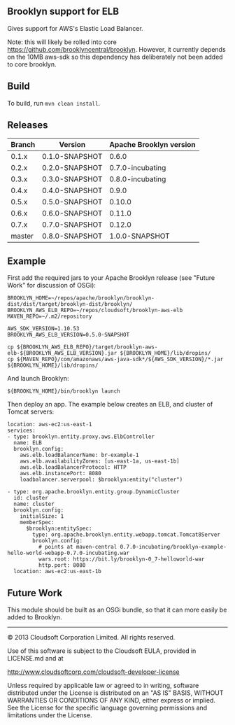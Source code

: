 Brooklyn support for ELB
------------------------

Gives support for AWS's Elastic Load Balancer.

Note: this will likely be rolled into core https://github.com/brooklyncentral/brooklyn.
However, it currently depends on the 10MB aws-sdk so this dependency has deliberately not 
been added to core brooklyn.


## Build

To build, run `mvn clean install`.


## Releases

| Branch  | Version        | Apache Brooklyn version |
| --------|----------------|-------------------------|
| 0.1.x   | 0.1.0-SNAPSHOT | 0.6.0                   |
| 0.2.x   | 0.2.0-SNAPSHOT | 0.7.0-incubating        |
| 0.3.x   | 0.3.0-SNAPSHOT | 0.8.0-incubating        |
| 0.4.x   | 0.4.0-SNAPSHOT | 0.9.0                   |
| 0.5.x   | 0.5.0-SNAPSHOT | 0.10.0                  |
| 0.6.x   | 0.6.0-SNAPSHOT | 0.11.0                  |
| 0.7.x   | 0.7.0-SNAPSHOT | 0.12.0                  |
| master  | 0.8.0-SNAPSHOT | 1.0.0-SNAPSHOT          |


## Example

First add the required jars to your Apache Brooklyn release (see "Future Work" for discussion 
of OSGi): 

    BROOKLYN_HOME=~/repos/apache/brooklyn/brooklyn-dist/dist/target/brooklyn-dist/brooklyn/
    BROOKLYN_AWS_ELB_REPO=~/repos/cloudsoft/brooklyn-aws-elb
    MAVEN_REPO=~/.m2/repository

    AWS_SDK_VERSION=1.10.53
    BROOKLYN_AWS_ELB_VERSION=0.5.0-SNAPSHOT
    
    cp ${BROOKLYN_AWS_ELB_REPO}/target/brooklyn-aws-elb-${BROOKLYN_AWS_ELB_VERSION}.jar ${BROOKLYN_HOME}/lib/dropins/
    cp ${MAVEN_REPO}/com/amazonaws/aws-java-sdk*/${AWS_SDK_VERSION}/*.jar ${BROOKLYN_HOME}/lib/dropins/

And launch Brooklyn:

    ${BROOKLYN_HOME}/bin/brooklyn launch

Then deploy an app. The example below creates an ELB, and cluster of Tomcat servers:

    location: aws-ec2:us-east-1
    services:
    - type: brooklyn.entity.proxy.aws.ElbController
      name: ELB
      brooklyn.config:
        aws.elb.loadBalancerName: br-example-1
        aws.elb.availabilityZones: [us-east-1a, us-east-1b]
        aws.elb.loadBalancerProtocol: HTTP
        aws.elb.instancePort: 8080
        loadbalancer.serverpool: $brooklyn:entity("cluster")
    
    - type: org.apache.brooklyn.entity.group.DynamicCluster
      id: cluster
      name: cluster
      brooklyn.config:
        initialSize: 1
        memberSpec:
          $brooklyn:entitySpec:
            type: org.apache.brooklyn.entity.webapp.tomcat.Tomcat8Server
            brooklyn.config:
              # points at maven-central 0.7.0-incubating/brooklyn-example-hello-world-webapp-0.7.0-incubating.war
              wars.root: https://bit.ly/brooklyn-0_7-helloworld-war
              http.port: 8080
      location: aws-ec2:us-east-1b


## Future Work

This module should be built as an OSGi bundle, so that it can more easily be added to Brooklyn.

----

© 2013 Cloudsoft Corporation Limited. All rights reserved.

Use of this software is subject to the Cloudsoft EULA, provided in LICENSE.md and at 

http://www.cloudsoftcorp.com/cloudsoft-developer-license

Unless required by applicable law or agreed to in writing, software distributed under the License is distributed on an "AS IS" BASIS, WITHOUT WARRANTIES OR CONDITIONS OF ANY KIND, either express or implied. See the License for the specific language governing permissions and limitations under the License.
